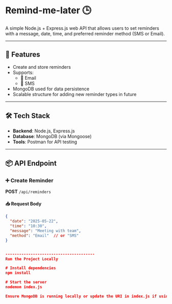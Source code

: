 # Remind-me-later 🕒

A simple Node.js + Express.js web API that allows users to set reminders with a message, date, time, and preferred reminder method (SMS or Email).

---

## 🚀 Features

- Create and store reminders
- Supports:
  - 📧 Email
  - 📱 SMS
- MongoDB used for data persistence
- Scalable structure for adding new reminder types in future

---

## 🛠️ Tech Stack

- **Backend**: Node.js, Express.js
- **Database**: MongoDB (via Mongoose)
- **Tools**: Postman for API testing

---

## 📦 API Endpoint

### ➕ Create Reminder

**POST** `/api/reminders`

#### 📥 Request Body

```json
{
  "date": "2025-05-22",
  "time": "10:30",
  "message": "Meeting with team",
  "method": "Email"  // or "SMS"
}


---------------------------------------
Run the Project Locally

# Install dependencies
npm install

# Start the server
nodemon index.js

Ensure MongoDB is running locally or update the URI in index.js if using MongoDB Atlas.
